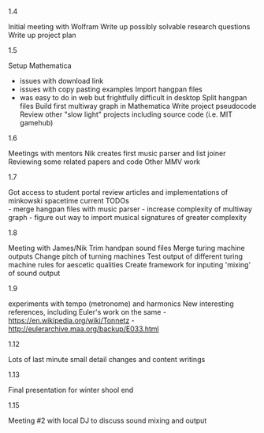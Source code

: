 1.4

Initial meeting with Wolfram
Write up possibly solvable research questions
Write up project plan

1.5

Setup Mathematica
- issues with download link
- issues with copy pasting examples
Import hangpan files
- was easy to do in web but frightfully difficult in desktop
Split hangpan files
Build first multiway graph in Mathematica
Write project pseudocode
Review other "slow light" projects including source code (i.e. MIT gamehub)

1.6

Meetings with mentors
Nik creates first music parser and list joiner
Reviewing some related papers and code
Other MMV work

1.7

Got access to student portal
review articles and implementations of minkowski spacetime
current TODOs   
    - merge hangpan files with music parser
    - increase complexity of multiway graph
    - figure out way to import musical signatures of greater complexity


1.8

Meeting with James/Nik
Trim handpan sound files
Merge turing machine outputs
Change pitch of turning machines
Test output of different turing machine rules for aescetic qualities
Create framework for inputing 'mixing' of sound output

1.9

experiments with tempo (metronome) and harmonics
New interesting references, including Euler's work on the same
-https://en.wikipedia.org/wiki/Tonnetz
-http://eulerarchive.maa.org/backup/E033.html

1.12

Lots of last minute small detail changes and content writings

1.13

Final presentation for winter shool end

1.15 

Meeting #2 with local DJ to discuss sound mixing and output